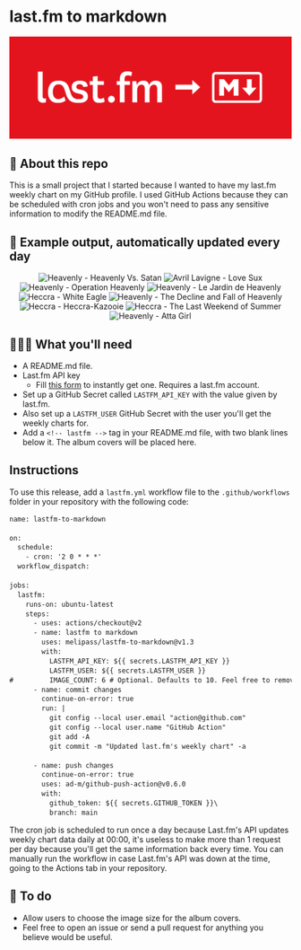 # last.fm to markdown

![banner](banner.png)

## 🤖 About this repo
This is a small project that I started because I wanted to have my last.fm weekly chart on my GitHub profile. I used GitHub Actions because they can be scheduled with cron jobs and you won't need to pass any sensitive information to modify the README.md file.

## 🎵 Example output, automatically updated every day
<!-- lastfm -->
<p align="center"><img src="https://lastfm.freetls.fastly.net/i/u/64s/601b29af883372ea3094499efff1286c.jpg" title="Heavenly - Heavenly Vs. Satan"> <img src="https://lastfm.freetls.fastly.net/i/u/64s/197a5944313e6e0f91c0687de99f621f.png" title="Avril Lavigne - Love Sux"> <img src="https://lastfm.freetls.fastly.net/i/u/64s/a51946db8d8b432699bce24f4a2a086a.jpg" title="Heavenly - Operation Heavenly"> <img src="https://lastfm.freetls.fastly.net/i/u/64s/dd2f48547dd2f5d0f2d988deeaab15e1.jpg" title="Heavenly - Le Jardin de Heavenly"> <img src="https://lastfm.freetls.fastly.net/i/u/64s/2d3cbde85f124719c747a0db60d49dcf.jpg" title="Heccra - White Eagle"> <img src="https://lastfm.freetls.fastly.net/i/u/64s/256496051ba74e68ce52759fea06ca90.png" title="Heavenly - The Decline and Fall of Heavenly"> <img src="https://lastfm.freetls.fastly.net/i/u/64s/6417b470f42e4ce0cce5095c66dd1f15.jpg" title="Heccra - Heccra-Kazooie"> <img src="https://lastfm.freetls.fastly.net/i/u/64s/e78d64f06dc143efc300d181a64895b0.jpg" title="Heccra - The Last Weekend of Summer"> <img src="https://lastfm.freetls.fastly.net/i/u/64s/9467c9e9e48a7f7f125a315beb564003.png" title="Heavenly - Atta Girl"> </p>

          
## 👩🏽‍💻 What you'll need
* A README.md file.
* Last.fm API key
  * Fill [this form](https://www.last.fm/api/account/create) to instantly get one. Requires a last.fm account.
* Set up a GitHub Secret called ```LASTFM_API_KEY``` with the value given by last.fm.
* Also set up a ```LASTFM_USER``` GitHub Secret with the user you'll get the weekly charts for.
* Add a ```<!-- lastfm -->``` tag in your README.md file, with two blank lines below it. The album covers will be placed here.

## Instructions
To use this release, add a ```lastfm.yml``` workflow file to the ```.github/workflows``` folder in your repository with the following code:
```diff
name: lastfm-to-markdown

on:
  schedule:
    - cron: '2 0 * * *'
  workflow_dispatch:

jobs:
  lastfm:
    runs-on: ubuntu-latest
    steps:
      - uses: actions/checkout@v2
      - name: lastfm to markdown
        uses: melipass/lastfm-to-markdown@v1.3
        with:
          LASTFM_API_KEY: ${{ secrets.LASTFM_API_KEY }}
          LASTFM_USER: ${{ secrets.LASTFM_USER }}
#         IMAGE_COUNT: 6 # Optional. Defaults to 10. Feel free to remove this line if you want.
      - name: commit changes
        continue-on-error: true
        run: |
          git config --local user.email "action@github.com"
          git config --local user.name "GitHub Action"
          git add -A
          git commit -m "Updated last.fm's weekly chart" -a

      - name: push changes
        continue-on-error: true
        uses: ad-m/github-push-action@v0.6.0
        with:
          github_token: ${{ secrets.GITHUB_TOKEN }}\
          branch: main
```
The cron job is scheduled to run once a day because Last.fm's API updates weekly chart data daily at 00:00, it's useless to make more than 1 request per day because you'll get the same information back every time. You can manually run the workflow in case Last.fm's API was down at the time, going to the Actions tab in your repository.

## 🚧 To do
* Allow users to choose the image size for the album covers.
* Feel free to open an issue or send a pull request for anything you believe would be useful.
